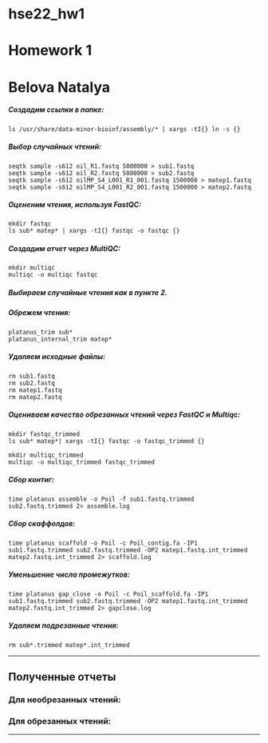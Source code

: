 # hse22_hw1
# Homework 1
# Belova Natalya

##### Создадим ссылки в папке:
```
ls /usr/share/data-minor-bioinf/assembly/* | xargs -tI{} ln -s {} 
```

##### Выбор случайных чтений:
```
seqtk sample -s612 oil_R1.fastq 5000000 > sub1.fastq
seqtk sample -s612 oil_R2.fastq 5000000 > sub2.fastq
seqtk sample -s612 oilMP_S4_L001_R1_001.fastq 1500000 > matep1.fastq
seqtk sample -s612 oilMP_S4_L001_R2_001.fastq 1500000 > matep2.fastq
```

##### Оцененим чтения, используя FastQC:
```
mkdir fastqc
ls sub* matep* | xargs -tI{} fastqc -o fastqc {}
```

##### Создадим отчет через MultiQC:
```
mkdir multiqc
multiqc -o multiqc fastqc
```
##### Выбираем случaйные чтения как в пункте 2.
##### Обрежем чтения:
```
platanus_trim sub*
platanus_internal_trim matep*
```

##### Удаляем исходные файлы:
```
rm sub1.fastq
rm sub2.fastq
rm matep1.fastq
rm matep2.fastq
```
##### Oцениваем качество обрезанных чтений через FastQC и Multiqc:
```
mkdir fastqc_trimmed
ls sub* matep*| xargs -tI{} fastqc -o fastqc_trimmed {}
```
```
mkdir multiqc_trimmed
multiqc -o multiqc_trimmed fastqc_trimmed
```

##### Cбор контиг:
```
time platanus assemble -o Poil -f sub1.fastq.trimmed sub2.fastq.trimmed 2> assemble.log
```

##### Сбор скаффолдов:
```
time platanus scaffold -o Poil -c Poil_contig.fa -IP1 sub1.fastq.trimmed sub2.fastq.trimmed -OP2 matep1.fastq.int_trimmed matep2.fastq.int_trimmed 2> scaffold.log
```

##### Уменьшение числа промежутков:
```
time platanus gap_close -o Poil -c Poil_scaffold.fa -IP1 sub1.fastq.trimmed sub2.fastq.trimmed -OP2 matep1.fastq.int_trimmed matep2.fastq.int_trimmed 2> gapclose.log
```

##### Удаляем подрезанные чтения:
```
rm sub*.trimmed matep*.int_trimmed
```
---
## Полученные отчеты
### Для необрезанных чтений:
### Для обрезанных чтений: 
---
